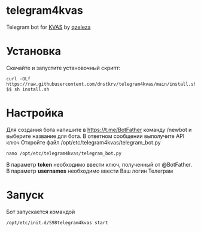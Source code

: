 # telegram4kvas
Telegram bot for [KVAS](https://github.com/qzeleza/kvas) by [qzeleza](https://github.com/qzeleza)

# Установка
Скачайте и запустите установочный скрипт:
```
curl -OLf https://raw.githubusercontent.com/dnstkrv/telegram4kvas/main/install.sh $$ sh install.sh
```
# Настройка
Для создания бота напишите в https://t.me/BotFather команду /newbot и выберите название для бота. В ответном сообщении выполучите API ключ
Откройте файл /opt/etc/telegram4kvas/telegram_bot.py
```
nano /opt/etc/telegram4kvas/telegram_bot.py
```
В параметр **token** необходимо ввести ключ, полученный от @BotFather.
В параметр **usernames** необходимо ввести Ваш логин Телеграм
# Запуск
Бот запускается командой 
```
/opt/etc/init.d/S98telegram4kvas start
```
